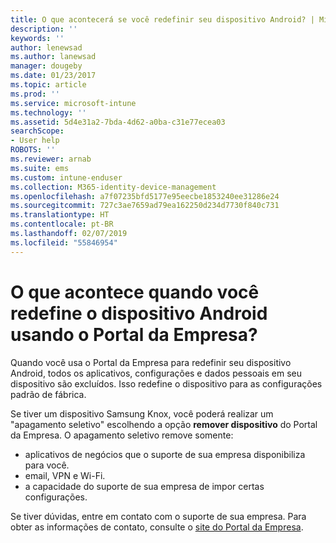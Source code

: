 ```yaml
---
title: O que acontecerá se você redefinir seu dispositivo Android? | Microsoft Docs
description: ''
keywords: ''
author: lenewsad
ms.author: lanewsad
manager: dougeby
ms.date: 01/23/2017
ms.topic: article
ms.prod: ''
ms.service: microsoft-intune
ms.technology: ''
ms.assetid: 5d4e31a2-7bda-4d62-a0ba-c31e77ecea03
searchScope:
- User help
ROBOTS: ''
ms.reviewer: arnab
ms.suite: ems
ms.custom: intune-enduser
ms.collection: M365-identity-device-management
ms.openlocfilehash: a7f07235bfd5177e95eecbe1853240ee31286e24
ms.sourcegitcommit: 727c3ae7659ad79ea162250d234d7730f840c731
ms.translationtype: HT
ms.contentlocale: pt-BR
ms.lasthandoff: 02/07/2019
ms.locfileid: "55846954"
---
```

# <a name="what-happens-if-you-reset-your-android-device-using-the-company-portal"></a>O que acontece quando você redefine o dispositivo Android usando o Portal da Empresa?

Quando você usa o Portal da Empresa para redefinir seu dispositivo Android, todos os aplicativos, configurações e dados pessoais em seu dispositivo são excluídos. Isso redefine o dispositivo para as configurações padrão de fábrica.

Se tiver um dispositivo Samsung Knox, você poderá realizar um "apagamento seletivo" escolhendo a opção **remover dispositivo** do Portal da Empresa. O apagamento seletivo remove somente:

- aplicativos de negócios que o suporte de sua empresa disponibiliza para você.
- email, VPN e Wi-Fi.
- a capacidade do suporte de sua empresa de impor certas configurações.

Se tiver dúvidas, entre em contato com o suporte de sua empresa. Para obter as informações de contato, consulte o [site do Portal da Empresa](https://go.microsoft.com/fwlink/?linkid=2010980).
